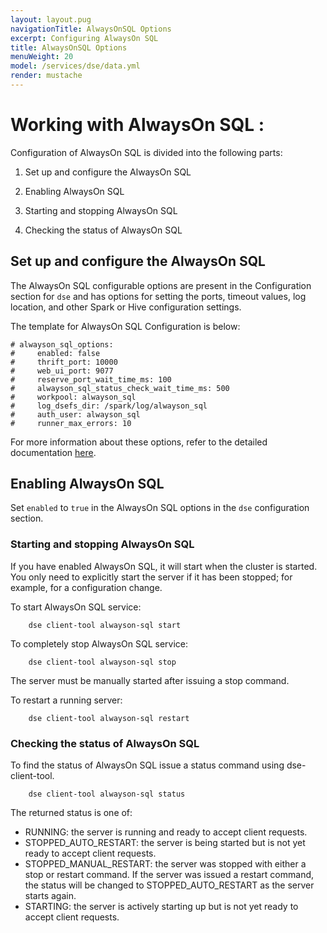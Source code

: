 ```yaml
---
layout: layout.pug
navigationTitle: AlwaysOnSQL Options
excerpt: Configuring AlwaysOn SQL
title: AlwaysOnSQL Options
menuWeight: 20
model: /services/dse/data.yml
render: mustache
---
```


# Working with AlwaysOn SQL :

 Configuration of AlwaysOn SQL is divided into the following parts:

  1. Set up and configure the AlwaysOn SQL

  2. Enabling AlwaysOn SQL

  3. Starting and stopping AlwaysOn SQL

  4. Checking the status of AlwaysOn SQL

## Set up and configure the AlwaysOn SQL

  The AlwaysOn SQL configurable options are present in the Configuration section for `dse` and has options for setting the ports, timeout values, log location, and other Spark or Hive configuration settings.

The template for AlwaysOn SQL Configuration is below:

```
# alwayson_sql_options:
#     enabled: false
#     thrift_port: 10000
#     web_ui_port: 9077
#     reserve_port_wait_time_ms: 100
#     alwayson_sql_status_check_wait_time_ms: 500
#     workpool: alwayson_sql
#     log_dsefs_dir: /spark/log/alwayson_sql
#     auth_user: alwayson_sql
#     runner_max_errors: 10
```
For more information about these options, refer to the detailed documentation [here](https://docs.datastax.com/en/dse/6.0/dse-dev/datastax_enterprise/config/configDseYaml.html#configDseYaml__alwaysonSqlOptions).

## Enabling AlwaysOn SQL

Set `enabled` to `true` in the AlwaysOn SQL options in the `dse` configuration section.

### Starting and stopping AlwaysOn SQL

 If you have enabled AlwaysOn SQL, it will start when the cluster is started. You only need to explicitly start the server if it has been stopped; for example, for a configuration change.
 
 To start AlwaysOn SQL service:

```
    dse client-tool alwayson-sql start
```

 To completely stop AlwaysOn SQL service:
 
```
    dse client-tool alwayson-sql stop
```
 The server must be manually started after issuing a stop command.
 
 To restart a running server:
 
```
    dse client-tool alwayson-sql restart
```

### Checking the status of AlwaysOn SQL

  To find the status of AlwaysOn SQL issue a status command using dse-client-tool.

```
    dse client-tool alwayson-sql status
```

  The returned status is one of:

   - RUNNING: the server is running and ready to accept client requests.
   - STOPPED_AUTO_RESTART: the server is being started but is not yet ready to accept client requests.
   - STOPPED_MANUAL_RESTART: the server was stopped with either a stop or restart command. If the server was issued a restart          command, the status will be changed to STOPPED_AUTO_RESTART as the server starts again.
   - STARTING: the server is actively starting up but is not yet ready to accept client requests.
   
